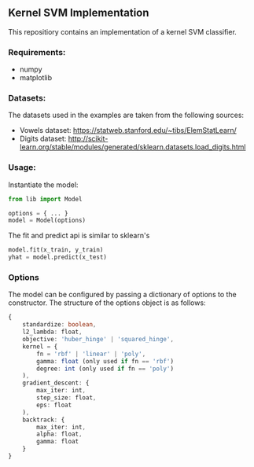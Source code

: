 
## Kernel SVM Implementation

This repositiory contains an implementation of a kernel SVM classifier.

### Requirements:

- numpy
- matplotlib

### Datasets:

The datasets used in the examples are taken from the following sources:

- Vowels dataset:  https://statweb.stanford.edu/~tibs/ElemStatLearn/
- Digits dataset: http://scikit-learn.org/stable/modules/generated/sklearn.datasets.load_digits.html

### Usage:

Instantiate the model:

```python
from lib import Model

options = { ... }
model = Model(options)
```

The fit and predict api is similar to sklearn's

```python
model.fit(x_train, y_train)
yhat = model.predict(x_test)
```

### Options

The model can be configured by passing a dictionary of options to the constructor.
The structure of the options object is as follows:

```typescript
{
    standardize: boolean,
    l2_lambda: float,
    objective: 'huber_hinge' | 'squared_hinge',
    kernel = {
        fn = 'rbf' | 'linear' | 'poly',
        gamma: float (only used if fn == 'rbf')
        degree: int (only used if fn == 'poly')
    ),
    gradient_descent: {
        max_iter: int,
        step_size: float,
        eps: float
    ),
    backtrack: {
        max_iter: int,
        alpha: float,
        gamma: float
    }
}
```
